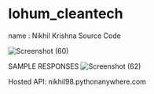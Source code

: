 # lohum_cleantech

name : Nikhil Krishna
Source Code


![Screenshot (60)](https://github.com/Nikhilkrishna98/lohum_cleantech/assets/45559705/b58967be-e91b-48d6-8fba-d89cac8f0ee4)

SAMPLE RESPONSES
![Screenshot (62)](https://github.com/Nikhilkrishna98/lohum_cleantech/assets/45559705/7351d3cd-aa10-4827-93a9-6d06dde400cf)


Hosted API: nikhil98.pythonanywhere.com
